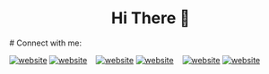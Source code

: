 <h1 align="center">Hi There 👋</h1>
# Connect with me:

[![website](./img/twitter-light.svg)](https://twitter.com/Mahmoud43276355)
[![website](./img/twitter-dark.svg)](https://twitter.com/Mahmoud43276355)
&nbsp;&nbsp;
[![website](./img/linkedin-light.svg)](https://www.linkedin.com/in/mahmoud-mamdouh-70809621b/)
[![website](./img/linkedin-dark.svg)](https://www.linkedin.com/in/mahmoud-mamdouh-70809621b/)
&nbsp;&nbsp;
[![website](./img/instagram-light.svg)](https://www.instagram.com/mahmoud_plus_plus/?hl=en)
[![website](./img/instagram-dark.svg)](https://www.instagram.com/mahmoud_plus_plus/?hl=en)

<!--
**mahmoudazizorignal/mahmoudazizorignal** is a ✨ _special_ ✨ repository because its `README.md` (this file) appears on your GitHub profile.

Here are some ideas to get you started:

- 🔭 I’m currently working on ...
- 🌱 I’m currently learning ...
- 👯 I’m looking to collaborate on ...
- 🤔 I’m looking for help with ...
- 💬 Ask me about ...
- 📫 How to reach me: ...
- 😄 Pronouns: ...
- ⚡ Fun fact: ...
-->

[twitter]: https://twitter.com/Mahmoud43276355
[instagram]: https://www.instagram.com/mahmoud_plus_plus/?hl=en
[linkedin]: https://www.linkedin.com/in/mahmoud-mamdouh-70809621b/
[facebook]: https://www.facebook.com/mahmoudm.aziz.35
[github]: https://github.com/mahmoudazizorignal
[gamil]: mahmoudazizorignal@gmail.com
[codeforces]: https://codeforces.com/profile/mahmoudazizorignal
